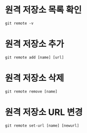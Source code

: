 # 원격 저장소 목록 확인
```
git remote -v
```
# 원격 저장소 추가
```
git remote add [name] [url]
```
# 원격 저장소 삭제
```
git remote remove [name]
```
# 원격 저장소 URL 변경
```
git remote set-url [name] [newurl]
```
